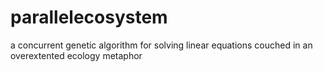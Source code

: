 # parallelecosystem
a concurrent genetic algorithm for solving linear equations couched in an overextented ecology metaphor
